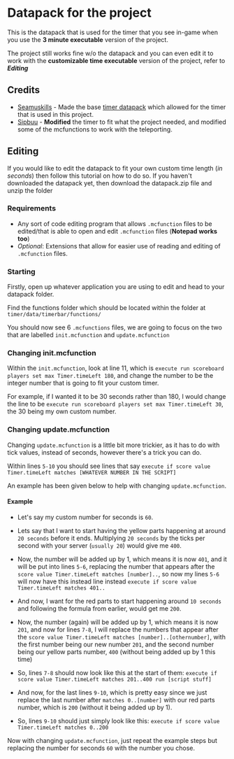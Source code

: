 # Datapack for the project
This is the datapack that is used for the timer that you see in-game when you use the **3 minute executable** version of the project. 

The project still works fine w/o the datapack and you can even edit it to work with the **customizable time executable** version of the project, refer to ***Editing***

## Credits

- [Seamuskills](https://www.planetminecraft.com/member/seamuskills/) - Made the base [timer datapack](https://www.planetminecraft.com/data-pack/boss-bar-timer/) which allowed for the timer that is used in this project.
- [Sipbuu](https://github.com/Sipbuu) - **Modified** the timer to fit what the project needed, and modified some of the mcfunctions to work with the teleporting.

## Editing

If you would like to edit the datapack to fit your own custom time length (*in seconds*) then follow this tutorial on how to do so.
If you haven't downloaded the datapack yet, then download the datapack.zip file and unzip the folder

### Requirements
- Any sort of code editing program that allows ``.mcfunction`` files to be edited/that is able to open and edit ``.mcfunction`` files (**Notepad works too**)
- *Optional*: Extensions that allow for easier use of reading and editing of ``.mcfunction`` files. 

### Starting
Firstly, open up whatever application you are using to edit and head to your datapack folder.

Find the functions folder which should be located within the folder at ``timer/data/timerbar/functions/``

You should now see 6 ``.mcfunctions`` files, we are going to focus on the two that are labelled ``init.mcfunction`` and ``update.mcfunction``

### Changing init.mcfunction
Within the ``init.mcfunction``, look at line 11, which is ``execute run scoreboard players set max Timer.timeLeft 180``, and change the number to be the integer number that is going to fit your custom timer. 

For example, if I wanted it to be 30 seconds rather than 180, I would change the line to be ``execute run scoreboard players set max Timer.timeLeft 30``, the 30 being my own custom number.

### Changing update.mcfunction

Changing ``update.mcfunction`` is a little bit more trickier, as it has to do with tick values, instead of seconds, however there's a trick you can do.

Within lines ``5-10`` you should see lines that say `execute if score value Timer.timeLeft matches [WHATEVER NUMBER IN THE SCRIPT]`

An example has been given below to help with changing ``update.mcfunction``.

#### Example

- Let's say my custom number for seconds is ``60``.

- Lets say that I want to start having the yellow parts happening at around ``20 seconds`` before it ends. Multiplying ``20 seconds`` by the ticks per second with your server (``usually 20``) would give me `400`.

- Now, the number will be added up by 1, which means it is now ``401``, and it will be put into lines ``5-6``, replacing the number that appears after the ``score value Timer.timeLeft matches [number]..``, so now my lines ``5-6`` will now have this instead line instead ``execute if score value Timer.timeLeft matches 401..``

- And now, I want for the red parts to start happening around ``10 seconds`` and following the formula from earlier, would get me ``200``.

- Now, the number (again) will be added up by 1, which means it is now ``201``, and now for lines ``7-8``, I will replace the numbers that appear after the ``score value Timer.timeLeft matches [number]..[othernumber]``, with the first number being our new number ``201``, and the second number being our yellow parts number, `400` (without being added up by 1 this time)

- So, lines ``7-8`` should now look like this at the start of them: ``execute if score value Timer.timeLeft matches 201..400 run [script stuff]``

- And now, for the last lines ``9-10``, which is pretty easy since we just replace the last number after ``matches 0..[number]`` with our red parts number, which is ``200`` (without it being added up by 1).

- So, lines ``9-10`` should just simply look like this: ``execute if score value Timer.timeLeft matches 0..200``

Now with changing ``update.mcfunction``, just repeat the example steps but replacing the number for seconds ``60`` with the number you chose.
